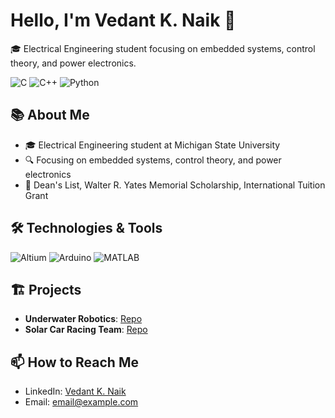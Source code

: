 # Hello, I'm Vedant K. Naik 👋
🎓 Electrical Engineering student focusing on embedded systems, control theory, and power electronics.

![C](https://img.shields.io/badge/-C-00599C?style=flat-square&logo=c)
![C++](https://img.shields.io/badge/-C++-00599C?style=flat-square&logo=c)
![Python](https://img.shields.io/badge/-Python-8fcfd1?style=flat-square&logo=Python)

## 📚 About Me
- 🎓 Electrical Engineering student at Michigan State University
- 🔍 Focusing on embedded systems, control theory, and power electronics
- 🏅 Dean's List, Walter R. Yates Memorial Scholarship, International Tuition Grant

## 🛠 Technologies & Tools
![Altium](https://img.shields.io/badge/-Altium-9cf)
![Arduino](https://img.shields.io/badge/-Arduino-blue)
![MATLAB](https://img.shields.io/badge/-MATLAB-orange)

## 🏗️ Projects
- **Underwater Robotics**: [Repo](https://github.com/)
- **Solar Car Racing Team**: [Repo](https://github.com/)

## 📫 How to Reach Me
- LinkedIn: [Vedant K. Naik](https://www.linkedin.com/in/)
- Email: [email@example.com](mailto:email@example.com)
